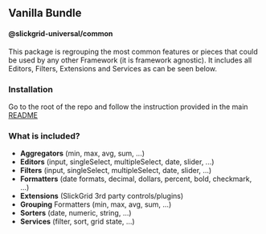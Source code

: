 ## Vanilla Bundle 
#### @slickgrid-universal/common

This package is regrouping the most common features or pieces that could be used by any other Framework (it is framework agnostic). It includes all Editors, Filters, Extensions and Services as can be seen below. 

### Installation
Go to the root of the repo and follow the instruction provided in the main [README](https://github.com/ghiscoding/slickgrid-universal#installation)

### What is included?
- **Aggregators** (min, max, avg, sum, ...)
- **Editors** (input, singleSelect, multipleSelect, date, slider, ...)
- **Filters** (input, singleSelect, multipleSelect, date, slider, ...)
- **Formatters** (date formats, decimal, dollars, percent, bold, checkmark, ...)
- **Extensions** (SlickGrid 3rd party controls/plugins)
- **Grouping** Formatters (min, max, avg, sum, ...)
- **Sorters** (date, numeric, string, ...)
- **Services** (filter, sort, grid state, ...)

